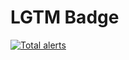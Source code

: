 # LGTM Badge

[![Total alerts](https://img.shields.io/lgtm/alerts/g/cricketbackground/my-express-excel-uploader.svg?logo=lgtm&logoWidth=18)](https://lgtm.com/projects/g/cricketbackground/my-express-excel-uploader/alerts/)
